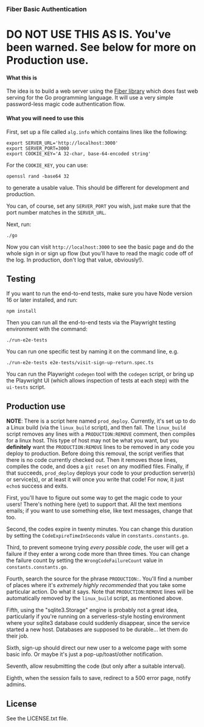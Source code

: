 ### Fiber Basic Authentication

# DO NOT USE THIS AS IS. You've been warned. See below for more on Production use.

#### What this is

The idea is to build a web server using the [Fiber library](https://gofiber.io) which
does fast web serving for the Go programming language. It will use a very simple
password-less magic code authentication flow.

#### What you will need to use this

First, set up a file called `alg.info` which contains lines like the following:

    export SERVER_URL='http://localhost:3000'
    export SERVER_PORT=3000
    export COOKIE_KEY='A 32-char, base-64-encoded string'

For the `COOKIE_KEY`, you can use:

    openssl rand -base64 32

to generate a usable value. This should be different for development and production.

You can, of course, set any `SERVER_PORT` you wish, just make sure that the port
number matches in the `SERVER_URL`.

Next, run:

    ./go

Now you can visit `http://localhost:3000` to see the basic page and do the whole sign in
or sign up flow (but you'll have to read the magic code off of the log. In production,
don't log that value, obviously!).

## Testing

If you want to run the end-to-end tests, make sure you have Node version 16 or later
installed, and run:

    npm install

Then you can run all the end-to-end tests via the Playwright testing environment with
the command:

    ./run-e2e-tests

You can run one specific test by naming it on the command line, e.g.

    ./run-e2e-tests e2e-tests/visit-sign-up-return.spec.ts

You can run the Playwright `codegen` tool with the `codegen` script, or bring up the
Playwright UI (which allows inspection of tests at each step) with the `ui-tests`
script.

## Production use

**NOTE**: There is a script here named `prod_deploy`. Currently, it's set up to do a
Linux build (via the `linux_build` script), and then fail. The `linux_build` script
removes any lines with a `PRODUCTION:REMOVE` comment, then compiles for a linux host.
This type of host may not be what you want, but you **definitely** want the
`PRODUCTION:REMOVE` lines to be removed in any code you deploy to production.
Before doing this removal, the script verifies that there is no code currently checked
out. Then it removes those lines, compiles the code, and does a `git reset` on any
modified files. Finally, if that succeeds, `prod_deploy` deploys your code to your
production server(s) or service(s), or at least it will once you write that code!
For now, it just `echo`s success and exits.

First, you'll have to figure out some way to get the magic code to your
users! There's nothing here (yet) to support that. All the text mentions emails;
if you want to use something else, like text messages, change that too.

Second, the codes expire in twenty minutes. You can change this duration by
setting the `CodeExpireTimeInSeconds` value in `constants.constants.go`.

Third, to prevent someone trying *every possible code*, the user will get a failure
if they enter a wrong code more than three times. You can change the failure  count
by setting the `WrongCodeFailureCount` value in `constants.constants.go`.

Fourth, search the source for the phrase `PRODUCTION:`. You'll find a number of places
where it's *extremely highly recommended* that you take some particular action. Do what
it says. Note that `PRODUCTION:REMOVE` lines will be automatically removed by the
`linux_build` script, as mentioned above.

Fifth, using the "sqlite3.Storage" engine is probably not a great idea, particularly
if you're running on a serverless-style hosting environment where your sqlite3 database
could suddenly disappear, since the service started a new host. Databases are supposed
to be durable... let them do their job.

Sixth, sign-up should direct our new user to a welcome page with some basic info. Or
maybe it's just a pop-up/toast/other notification.

Seventh, allow resubmitting the code (but only after a suitable interval).

Eighth, when the session fails to save, redirect to a 500 error page, notify admins.

## License

See the LICENSE.txt file.
